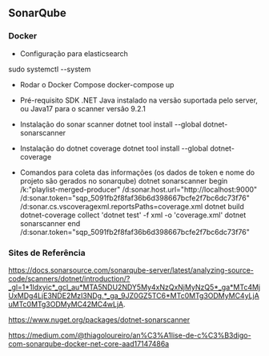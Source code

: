 ## SonarQube

### Docker
- Configuração para elasticsearch

sudo systemctl --system

- Rodar o Docker Compose
docker-compose up

- Pré-requisito
SDK .NET
Java instalado na versão suportada pelo server, ou Java17 para o scanner versão 9.2.1

- Instalação do sonar scanner
dotnet tool install --global dotnet-sonarscanner

- Instalação do dotnet coverage
dotnet tool install --global dotnet-coverage

- Comandos para coleta das informações (os dados de token e nome do projeto são gerados no sonarqube)
dotnet sonarscanner begin /k:"playlist-merged-producer" /d:sonar.host.url="http://localhost:9000"  /d:sonar.token="sqp_5091fb2f8faf36b6d398667bcfe2f7bc6dc73f76" /d:sonar.cs.vscoveragexml.reportsPaths=coverage.xml
dotnet build
dotnet-coverage collect 'dotnet test' -f xml  -o 'coverage.xml'
dotnet sonarscanner end /d:sonar.token="sqp_5091fb2f8faf36b6d398667bcfe2f7bc6dc73f76"

### Sites de Referência
https://docs.sonarsource.com/sonarqube-server/latest/analyzing-source-code/scanners/dotnet/introduction/?_gl=1*1ldxyic*_gcl_au*MTA5NDU2NDY5My4xNzQxNjMyNzQ5*_ga*MTc4MjUxMDg4LjE3NDE2MzI3NDg.*_ga_9JZ0GZ5TC6*MTc0MTg3ODMyMC4yLjAuMTc0MTg3ODMyMC42MC4wLjA.

https://www.nuget.org/packages/dotnet-sonarscanner

https://medium.com/@thiagoloureiro/an%C3%A1lise-de-c%C3%B3digo-com-sonarqube-docker-net-core-aad17147486a

